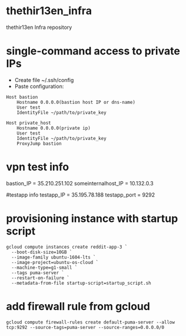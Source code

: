 # thethir13en_infra
thethir13en Infra repository

# single-command access to private IPs
* Create file ~/.ssh/config
* Paste configuration:
```
Host bastion
    Hostname 0.0.0.0(bastion host IP or dns-name)
    User test
    IdentityFile ~/path/to/private_key

Host private_host
    Hostname 0.0.0.0(private ip)
    User test
    IdentityFile ~/path/to/private_key
    ProxyJump bastion
```
# vpn test info
bastion_IP = 35.210.251.102
someinternalhost_IP = 10.132.0.3

#testapp info
testapp_IP = 35.195.78.188
testapp_port = 9292

# provisioning instance with startup script
```
gcloud compute instances create reddit-app-3 `
  --boot-disk-size=10GB `
  --image-family ubuntu-1604-lts `
  --image-project=ubuntu-os-cloud `
  --machine-type=g1-small `
  --tags puma-server `
  --restart-on-failure `
  --metadata-from-file startup-script=startup_script.sh
```

# add firewall rule from gcloud
```
gcloud compute firewall-rules create default-puma-server --allow tcp:9292 --source-tags=puma-server --source-ranges=0.0.0.0/0
```
